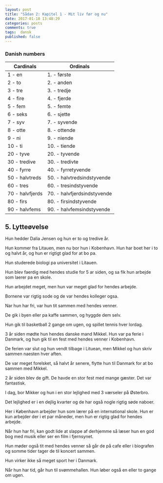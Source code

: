 ```yaml
---
layout: post
title: "Sådan 2: Kapitel 1 - Mit liv før og nu"
date: 2017-01-10 13:48:29
categories: posts
comments: true
tags:  dansk
published: false
---
```


### Danish numbers

| Cardinals       | Ordinals                     |
| --------------- | ---------------------------- |
| 1 - en          | 1. - første                  |
| 2 - to          | 2. - anden                   |
| 3 - tre         | 3. - tredje                  |
| 4 - fire        | 4. - fjerde                  |
| 5 - fem         | 5. - femte                   |
| 6 - seks        | 6. - sjette                  |
| 7 - syv         | 7. - syvende                 |
| 8 - otte        | 8. - ottende                 |
| 9 - ni          | 9. - niende                  |
| 10 - ti         | 10. - tiende                 |
| 20 - tyve       | 20. - tyvende                |
| 30 - tredive    | 30. - tredivte               |
| 40 - fyrre      | 40. -  fyrretyvende          |
| 50 - halvtreds  | 50. -  halvtredsindstyvende  |
| 60 - tres       | 60. -  tresindstyvende       |
| 70 - halvfjerds | 70. -  halvfjerdsindstyvende |
| 80 - firs       | 80. -  firsindstyvende       |
| 90 - halvfems   | 90. -  halvfemsindstyvende   |

## 5. Lytteøvelse

Hun hedder Dalia Jensen og hun er to og tredive år.

Hun kommer fra Litauen, men nu  bor hun i Kobenhavn. Hun har boet her i to og halvt år, og hun er rigtigt glad for at bo pa.

Hun studerede biologi pa universitet i Litauen. 

Hun blev faerdig med hendes studie for 5 ar siden, og sa fik hun arbejde som laerer pa en skole.

Hun arbejdet meget, men hun var meget glad for hendes arbejde. 

Bornene var rigtig sode og de var hendes kolleger ogsa.

Nar hun har fri,  var hun tit sammen med hendes venner.

De gik i byen eller pa kaffe sammen, og hyggde dem selv.

Hun gik til basketball 2 gange om ugen, og spillet tennis hver lordag.

3 år siden mødte hun hendes danske mand Mikkel. Hun var pa ferie i Danmark, og hun gik til en fest med hendes venner i Kobenhavn.

De ferien var slut og hun vendt tilbage i Lituean, men Mikkel og hun skriv sammen naesten hver aften.

De var meget forelsket, så halvt år senere, flytte hun til Danmark for at bo sammen med Mikkel.

 2 år siden blev de gift. De havde en stor fest med mange gæster. Det var fantastisk.

I dag, bor Mikker og hun  i en stor lejlighed med 3 værseler på Østerbro. 

Det lejlighed er i en dejlig kvarter og de har også nogle rigtig søde naboer.

Her i København arbejder hun som lærer på en international skole. Hun er kun arbejder der i et par måneder, men hun er rigtig glad for hendes arbejde.

Når hun har fri, kan godt lide at slappe af derhjemme så læser hun en god bog med musik eller ser en film i fjernsynet.

Hun møder også tit med hendes venner så går de på cafe eller i biografen og somme tider tager de til koncert sammen.

Hun virker ikke så meget sport her i Danmark. 

Når hun har tid, går hun til svømmehallen. Hun løber også en eller to gange om ugen.